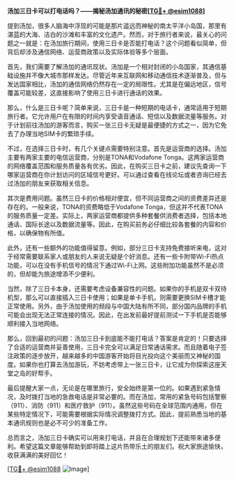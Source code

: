 **汤加三日卡可以打电话吗？——揭秘汤加通讯的秘密[[TG💪+ @esim1088](https://t.me/s/esim1088)]**

提到汤加，很多人脑海中浮现的可能是那片遥远而神秘的南太平洋小岛国，那里有湛蓝的大海、洁白的沙滩和丰富的文化遗产。然而，对于旅行者来说，最关心的问题之一就是：在汤加旅行期间，使用三日卡是否能打电话？这个问题看似简单，但背后却涉及通信网络、运营商政策以及实际体验等多个层面。

首先，我们需要了解汤加的通讯现状。汤加是一个相对封闭的小岛国家，其通信基础设施并不像大城市那样发达。尽管近年来互联网和移动通信技术逐渐普及，但与发达国家相比，汤加的通信网络仍然存在一定的局限性。尤其是在偏远地区，信号覆盖可能较差，这直接影响了使用三日卡进行通话的效果。

那么，什么是三日卡呢？简单来说，三日卡是一种短期的电话卡，通常适用于短期旅行者。它允许用户在有限的时间内享受语音通话、短信以及数据流量等服务。对于计划前往汤加的游客而言，购买一张三日卡无疑是最便捷的方式之一，因为它免去了办理当地SIM卡的繁琐手续。

不过，在选择三日卡时，有几个关键点需要特别注意。首先是运营商的选择。汤加主要有两家主要的电信运营商，分别是TONA和Vodafone Tonga。这两家运营商的网络覆盖范围和服务质量各有优劣。因此，在购买三日卡之前，建议先查询一下哪家运营商在你计划访问的区域信号更好。可以通过查看在线论坛或者咨询已经去过汤加的朋友来获取相关信息。

其次是费用问题。虽然三日卡的价格相对便宜，但不同运营商之间的资费差异还是存在的。一般来说，TONA的资费略低于Vodafone Tonga，但这并不代表TONA的服务质量一定差。实际上，两家运营商都提供多种套餐供消费者选择，包括本地通话、国际长途以及数据流量等。因此，在购买前务必仔细比较各套餐的内容和价格，以确保物有所值。

此外，还有一些额外的功能值得留意。例如，部分三日卡支持免费接听来电，这对于经常需要联系家人或朋友的人来说无疑是个好消息。还有一些卡附带Wi-Fi热点功能，可以在没有手机信号的情况下通过Wi-Fi上网。这些附加功能虽然不是必须的，但却能为旅途增添不少便利。

当然，除了三日卡本身，还需要考虑设备兼容性的问题。如果你的手机是双卡双待机型，那么可以直接插入三日卡使用；如果是单卡手机，则需要更换SIM卡槽才能正常使用。另外，由于汤加使用的频段与中国大陆有所不同，部分国内品牌的手机可能会出现无法正常连接的情况。因此，在出发前最好提前测试一下手机是否能够顺利接入当地网络。

那么，回到最初的问题：汤加三日卡到底能不能打电话？答案是肯定的！只要选择了合适的运营商并妥善使用，三日卡完全可以满足日常通话需求。而且随着电子签注政策的逐步放开，越来越多的中国游客开始将目光投向这个美丽而又神秘的国度。如果你也打算去汤加游玩，不妨考虑带上一张三日卡，让它成为你探索这座天堂之岛的好帮手。

最后提醒大家一点，无论是在哪里旅行，安全始终是第一位的。如果遇到紧急情况，及时拨打当地的急救电话是非常必要的。而在汤加，常用的紧急号码包括警察（911）、消防（911）和医疗救护（911）。虽然这些号码在全球范围内通用，但在某些特定情况下，可能需要根据实际情况调整拨打方式。因此，提前熟悉当地的基本通讯规则也是必不可少的准备工作。

总而言之，汤加三日卡确实可以用来打电话，并且在合理规划下还能带来诸多便利。希望这篇文章能够帮助到即将踏上这片热带乐土的朋友们。祝大家旅途愉快，收获满满的美好回忆！

[[TG💪+ @esim1088](https://t.me/s/esim1088) ![Image](https://i.postimg.cc/4NQfJmqS/Snipaste-2025-05-13-00-14-12.png)]